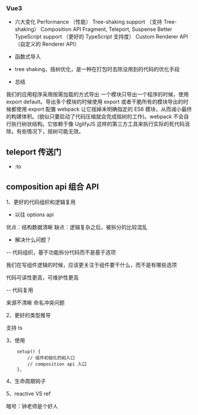 ### Vue3

-   六大变化
    Performance （性能）
    Tree-shaking support （支持 Tree-shaking）
    Composition API
    Fragment, Teleport, Suspense
    Better TypeScript support （更好的 TypeScript 支持度）
    Custom Renderer API （自定义的 Renderer API）

-   函数式导入

-   tree shaking，摇树优化，是一种在打包时去除没用到的代码的优化手段

*   总结

我们的应用程序采用按需加载的方式导出
一个模块只导出一个程序的时候，使用 export default。导出多个模块的时候使用 export
或者干脆所有的模块导出的时候都使用 export
配置 webpack 让它摇掉未明确指定的 ES6 模块，从而减小最终的构建体积。(貌似只要启动了代码压缩就会完成摇树的工作)。webpack 不会自行执行树状结构。它依赖于像 UglifyJS 这样的第三方工具来执行实际的死代码消除。有些情况下，摇树可能无效。

## teleport 传送门

-   :to

## composition api 组合 API

1、更好的代码组织和逻辑复用

-   以往 options api

优点：结构数据清晰
缺点：逻辑复杂之后，被拆分的比较混乱

-   解决什么问题？

-- 代码组织，基于功能拆分代码而不是基于选项

我们在写组件逻辑的时候，应该更关注于组件要干什么，而不是有哪些选项

代码可读性更高，可维护性更高

-- 代码复用

来源不清晰
命名冲突问题

2、更好的类型推导

支持 ts

3、使用

```
    setup() {
        // 组件初始化的如入口
        // composition api 入口
    },

```

4、生命周期钩子

5、reactive VS ref

暗号：钟老师是个好人
